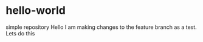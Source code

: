 # hello-world
simple repository
Hello I am making changes to the feature branch as a test.
Lets do this
